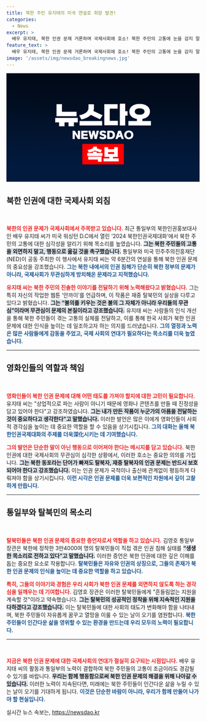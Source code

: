 ```yaml
---
title: 북한 주민 유지태의 미국 연설로 희망 발견!
categories:
  - News
excerpt: >
  배우 유지태, 북한 인권 문제 거론하며 국제사회에 호소! 북한 주민의 고통에 눈을 감지 말고 행동해달라는 그의 간절한 메시지와 함께 탈북민의 증언이 전하는 진실을 놓치지 마세요!
feature_text: >
  배우 유지태, 북한 인권 문제 거론하며 국제사회에 호소! 북한 주민의 고통에 눈을 감지 말고 행동해달라는 그의 간절한 메시지와 함께 탈북민의 증언이 전하는 진실을 놓치지 마세요!
image: '/assets/img/newsdao_breakingnews.jpg'
---
```


<p><img src="/assets/img/newsdao_breakingnews.jpg" alt="cryptoinkorea 속보" /></p>

<h2 data-ke-size="size26">북한 인권에 대한 국제사회 외침</h2>

<p data-ke-size="size16">&nbsp;</p>

<p><b><span style="color: #ee2323;">북한의 인권 문제가 국제사회에서 주목받고 있습니다.</span></b> 최근 통일부의 북한인권홍보대사인 배우 유지태 씨가 미국 워싱턴 D.C에서 열린 ‘2024 북한인권국제대화’에서 북한 주민의 고통에 대한 심각성을 알리기 위해 목소리를 높였습니다. <b><span style="background-color: #21538527;">그는 북한 주민들의 고통을 외면하지 말고, 행동으로 옮길 것을 촉구했습니다.</span></b> 통일부와 미국 민주주의진흥재단(NED)이 공동 주최한 이 행사에서 유지태 씨는 약 6분간의 연설을 통해 북한 인권 문제의 중요성을 강조했습니다. <b><span style="color: #1a5490;">그는 북한 내에서의 인권 침해가 단순히 북한 정부의 문제가 아니라, 국제사회가 무관심하게 방치해온 문제라고 지적했습니다.</span></b></p>

<p><b><span style="color: #ee2323;">유지태 씨는 북한 주민의 진솔한 이야기를 전달하기 위해 노력해왔다고 밝혔습니다.</span></b> 그는 특히 자신의 작업한 웹툰 ‘안까이’를 언급하며, 이 작품은 재중 탈북민의 실상을 다루고 있다고 밝혔습니다. <b><span style="background-color: #21538527;">그는 “불의를 키우는 것은 불의 그 자체가 아니라 우리들의 무관심”이라며 무관심이 문제의 본질이라고 강조했습니다.</span></b> 유지태 씨는 사람들의 인식 개선을 통해 북한 주민들이 겪는 고통의 실체를 전달하고, 이를 통해 한국 사회가 북한 인권 문제에 대한 인식을 높이는 데 일조하고자 하는 의지를 드러냈습니다. <b><span style="color: #1a5490;">그의 열정과 노력은 많은 사람들에게 감동을 주었고, 국제 사회의 연대가 필요하다는 목소리를 더욱 높였습니다.</span></b></p>

<hr>

<h2 data-ke-size="size26">영화인들의 역할과 책임</h2>

<p data-ke-size="size16">&nbsp;</p>

<p><b><span style="color: #ee2323;">영화인들이 북한 인권 문제에 대해 어떤 태도를 가져야 할지에 대한 고민이 필요합니다.</span></b> 유지태 씨는 "상업적으로 파는 사람이 아니기 때문에 영화나 콘텐츠를 만들 때 진정성을 담고 있어야 한다"고 강조하였습니다. <b><span style="background-color: #21538527;">그는 내가 만든 작품이 누군가의 아픔을 전달하는 것이 중요하다고 생각한다"고 말했습니다.</span></b> 이러한 발언은 많은 이에게 영화인들이 사회적 경각심을 높이는 데 중요한 역할을 할 수 있음을 상기시킵니다. <b><span style="color: #1a5490;">그의 대화는 올해 북한인권국제대화의 주제를 더욱深化시키는 데 기여했습니다.</span></b></p>

<p><b><span style="color: #ee2323;">그의 발언은 단순한 말이 아닌 행동으로 이어져야 한다는 메시지를 담고 있습니다.</span></b> 북한 인권에 대한 국제사회의 무관심이 심각한 상황에서, 이러한 호소는 중요한 의의를 가집니다. <b><span style="background-color: #21538527;">그는 북한 동포라는 단어가 빠져도 탈북자, 재중 탈북자의 인권 문제는 반드시 보호되어야 한다고 강조했습니다.</span></b> 이는 인권 문제가 국적이나 출신에 관계없이 평등하게 다뤄져야 함을 상기시킵니다. <b><span style="color: #1a5490;">이런 시각은 인권 문제를 더욱 보편적인 차원에서 깊이 고찰하게 만듭니다.</span></b></p>

<hr>

<h2 data-ke-size="size26">통일부와 탈북민의 목소리</h2>

<p data-ke-size="size16">&nbsp;</p>

<p><b><span style="color: #ee2323;">탈북민들은 북한 인권 문제의 중요한 증언자로서 역할을 하고 있습니다.</span></b> 김영호 통일부 장관은 북한에 정착한 3만4000여 명의 탈북민들이 직접 겪은 인권 침해 실태를 <b><span style="background-color: #21538527;">“생생한 목소리로 전하고 있다”고 말했습니다.</span></b> 이러한 증언은 북한 인권에 대한 깊은 이해를 돕는 중요한 요소로 작용합니다. <b><span style="color: #1a5490;">탈북민들은 자유와 인권의 상징으로, 그들의 존재가 북한 인권 문제의 인식을 높이는 데 중요한 역할을 하고 있습니다.</span></b></p>

<p><b><span style="color: #ee2323;">특히, 그들의 이야기와 경험은 우리 사회가 북한 인권 문제를 외면하지 않도록 하는 경각심을 일깨우는 데 기여합니다.</span></b> 김영호 장관은 이러한 탈북민들에게 "흔들림없는 지원을 계속할 것"이라고 약속했습니다. <b><span style="background-color: #21538527;">그는 탈북민의 성공적인 정착을 위해 지속적인 지원을 다하겠다고 강조했습니다.</span></b> 이는 탈북민들에 대한 사회의 태도가 변화해야 함을 나타내며, 북한 주민들이 자유롭게 꿈꾸고 열망을 이룰 수 있는 날이 오기를 염원합니다. <b><span style="color: #1a5490;">북한 주민들이 인간다운 삶을 영위할 수 있는 환경을 만드는데 우리 모두의 노력이 필요합니다.</span></b></p>

<hr>

<p data-ke-size="size16">&nbsp;</p>

<p><b><span style="color: #ee2323;">지금은 북한 인권 문제에 대한 국제사회의 연대가 절실히 요구되는 시점입니다.</span></b> 배우 유지태 씨의 활동과 통일부의 노력이 결합하여 북한 주민들의 고통이 조금이라도 경감될 수 있기를 바랍니다. <b><span style="background-color: #21538527;">우리는 함께 행동함으로써 북한 인권 문제의 해결을 위해 나아갈 수 있습니다.</span></b> 이러한 노력이 지속된다면, 미래에는 북한 주민들이 인간다운 삶을 누릴 수 있는 날이 오기를 기대하게 됩니다. <b><span style="color: #1a5490;">이것은 단순한 바람이 아니라, 우리가 함께 만들어 나가야 할 현실입니다.</span></b></p>
실시간 뉴스 속보는, <a href="https://newsdao.kr" rel="dofollow">https://newsdao.kr</a>


